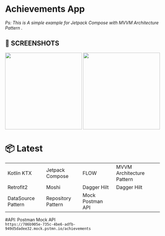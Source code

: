 # Achievements App

<i>Ps: This is A simple example for Jetpack Compose with MVVM Architecture Pattern .</i>

## 📸 SCREENSHOTS
<img src="https://i.ibb.co/f4HZtBX/Screenshot-20220323-215757.png" width="250"/> <img src="https://i.ibb.co/QbsQsgk/Screenshot-20220323-215733.png" width="250"/> 

# 📦 Latest
|||||
|:-------------------|:------------------------|:------------------------|:------------------------|
|Kotlin KTX|Jetpack Compose|FLOW| MVVM Architecture Pattern|
|Retrofit2|Moshi|Dagger Hilt| Dagger Hilt|
|DataSource Pattern|Repository Pattern|Mock Postman API||


#API:  Postman Mock API <br>
`https://786b905e-735c-4be6-adfb-949d5dadee32.mock.pstmn.io/achievements`